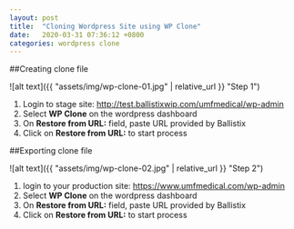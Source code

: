 ```yaml
---
layout: post
title:  "Cloning Wordpress Site using WP Clone"
date:   2020-03-31 07:36:12 +0800
categories: wordpress clone
---
```

 
 ##Creating clone file
 
 ![alt text]({{ "assets/img/wp-clone-01.jpg" | relative_url }} "Step 1")
 
 1. Login to stage site: http://test.ballistixwip.com/umfmedical/wp-admin
 1. Select **WP Clone** on the wordpress dashboard
 1. On **Restore from URL:** field, paste URL provided by Ballistix
 1. Click on **Restore from URL:** to start process
 
 ##Exporting clone file
 
 ![alt text]({{ "assets/img/wp-clone-02.jpg" | relative_url }} "Step 2")
 
 1. login to your production site: https://www.umfmedical.com/wp-admin
 1. Select **WP Clone** on the wordpress dashboard
 1. On **Restore from URL:** field, paste URL provided by Ballistix
 1. Click on **Restore from URL:** to start process
